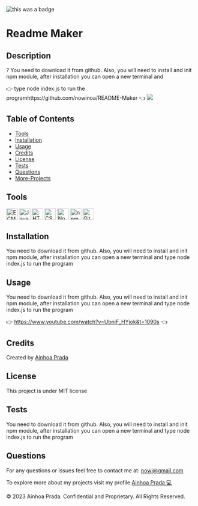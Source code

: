 ![this was a badge](https://img.shields.io/badge/License-MIT-blue.svg)
# Readme Maker

## Description
? You need to download it from github. Also, you will need to install and init npm module, after installation you can open a new terminal and 

:point_right:  type node index.js to run the programhttps://github.com/nowinoa/README-Maker  :point_left:
<img src="https://www.wikihow.com/images/thumb/2/2f/Write-a-Read-Me-Step-1.jpg/v4-460px-Write-a-Read-Me-Step-1.jpg.webp">

## Table of Contents
* [Tools](#tools)
* [Installation](#installation)
* [Usage](#usage)
* [Credits](#credits)
* [License](#license)
* [Tests](#tests)
* [Questions](#questions)
* [More-Projects](#more-projects)

## Tools
<img src="https://github.com/get-icon/geticon/raw/master/icons/es6.svg" alt="ECMAScript 6" width="30px" height="30px">  <img src="https://github.com/get-icon/geticon/raw/master/icons/javascript.svg" alt="JavaScript" width="30px" height="30px">  <img src="https://github.com/get-icon/geticon/raw/master/icons/html-5.svg" alt="HTML5" width="30px" height="30px">  <img src="https://github.com/get-icon/geticon/raw/master/icons/css-3.svg" alt="CSS3" width="30px" height="30px">  <img src="https://github.com/get-icon/geticon/raw/master/icons/nodejs-icon.svg" alt="Node.js" width="30px" height="30px">  <img src="https://github.com/get-icon/geticon/raw/master/icons/npm.svg" alt="npm" width="30px" height="30px">  <img src="https://github.com/get-icon/geticon/raw/master/icons/git-icon.svg" alt="Git" width="30px" height="30px">

## Installation
You need to download it from github. Also, you will need to install and init npm module, after installation you can open a new terminal and type node index.js to run the program

## Usage
You need to download it from github. Also, you will need to install and init npm module, after installation you can open a new terminal and type node index.js to run the program

:point_right:  https://www.youtube.com/watch?v=UbniF_HYjok&t=1090s  :point_left:

## Credits
Created by <a href="https://github.com/nowinoa">Ainhoa Prada</a>


## License
This project is under MIT license
        

## Tests
You need to download it from github. Also, you will need to install and init npm module, after installation you can open a new terminal and type node index.js to run the program

## Questions
For any questions or issues feel free to contact me at: nowi@gmail.com

To explore more about my projects visit my profile <a href="https://github.com/nowinoa">Ainhoa Prada :computer:</a>

© 2023 Ainhoa Prada. Confidential and Proprietary. All Rights Reserved.
